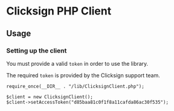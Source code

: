 # Clicksign PHP Client

## Usage

### Setting up the client

You must provide a valid `token` in order to use the library.

The required `token` is provided by the Clicksign support team.

```
require_once(__DIR__ . "/lib/ClicksignClient.php");

$client = new ClicksignClient();
$client->setAccessToken("d85baa81c0f1f8a11cafda86ac30f535");
```